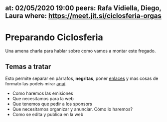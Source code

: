 at: 02/05/2020 19:00
peers: Rafa Vidiella, Diego, Laura
where: https://meet.jit.si/ciclosferia-orgas
----
# Preparando Ciclosferia

Una amena charla para hablar sobre como vamos a montar este fregado.

## Temas a tratar

Esto permite separar en párrafos, **negritas**, poner [enlaces](https://ciclosfera.com) y mas cosas de formato las podeís mirar [aquí](https://www.markdownguide.org/basic-syntax/).

- Como haremos las emisiones
- Que necesitamos para la web
- Que tenemos que pedir a los sponsors
- Que necesitamos organizar y anunciar. Cómo lo haremos?
- Como se edita y publica en la web
